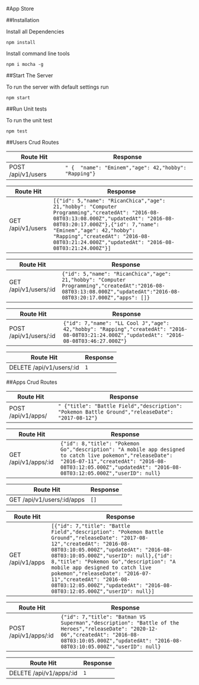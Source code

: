 #App Store

##Installation

Install all Dependencies
```
npm install
```

Install command line tools
```
npm i mocha -g
```
##Start The Server

To run the server with default settings run
```
npm start
```
##Run Unit tests

To run the unit test
```
npm test
```

##Users Crud Routes

| Route Hit | Response |
| --- | --- |
| POST /api/v1/users | ```" {  "name": "Eminem","age": 42,"hobby": "Rapping"}```


| Route Hit | Response |
| --- | --- |
| GET /api/v1/users | ```[{"id": 5,"name": "RicanChica","age": 21,"hobby": "Computer Programming","createdAt": "2016-08-08T03:13:08.000Z","updatedAt": "2016-08-08T03:20:17.000Z"},{"id": 7,"name": "Eminem","age": 42,"hobby": "Rapping","createdAt": "2016-08-08T03:21:24.000Z","updatedAt": "2016-08-08T03:21:24.000Z"}]```


| Route Hit | Response |
| --- | --- |
| GET /api/v1/users/:id | ```{"id": 5,"name": "RicanChica","age": 21,"hobby": "Computer Programming","createdAt":"2016-08-08T03:13:08.000Z","updatedAt":"2016-08-08T03:20:17.000Z","apps": []}```


| Route Hit | Response |
| --- | --- |
| POST /api/v1/users/:id  | ```{"id": 7,"name": "LL Cool J","age": 42,"hobby": "Rapping","createdAt": "2016-08-08T03:21:24.000Z","updatedAt": "2016-08-08T03:46:27.000Z"}```

| Route Hit | Response |
| --- | --- |
| DELETE  /api/v1/users/:id| ```1```

##Apps Crud Routes

| Route Hit | Response |
| --- | --- |
| POST /api/v1/apps/ | ```" {"title": "Battle Field","description": "Pokemon Battle Ground","releaseDate": "2017-08-12"}```


| Route Hit | Response |
| --- | --- |
| GET /api/v1/apps/:id | ```{"id": 8,"title": "Pokemon Go","description": "A mobile app designed to catch live pokemon","releaseDate": "2016-07-11","createdAt": "2016-08-08T03:12:05.000Z","updatedAt": "2016-08-08T03:12:05.000Z","userID": null}```


| Route Hit | Response |
| --- | --- |
| GET /api/v1/users/:id/apps | ```[]```


| Route Hit | Response |
| --- | --- |
| GET /api/v1/apps | ```[{"id": 7,"title": "Battle Field","description": "Pokemon Battle Ground","releaseDate": "2017-08-12","createdAt": "2016-08-08T03:10:05.000Z","updatedAt": "2016-08-08T03:10:05.000Z","userID": null},{"id": 8,"title": "Pokemon Go","description": "A mobile app designed to catch live pokemon","releaseDate": "2016-07-11","createdAt": "2016-08-08T03:12:05.000Z","updatedAt": "2016-08-08T03:12:05.000Z","userID": null}]```

| Route Hit | Response |
| --- | --- |
| POST /api/v1/apps/:id| ```{"id": 7,"title": "Batman VS Superman","description": "Battle of the Heroes","releaseDate": "2020-12-06","createdAt": "2016-08-08T03:10:05.000Z","updatedAt": "2016-08-08T03:10:05.000Z","userID": null}```


| Route Hit | Response |
| --- | --- |
| DELETE /api/v1/apps/:id | ```1```
